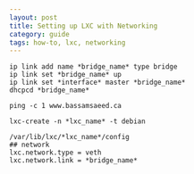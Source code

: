 ```yaml
---
layout: post
title: Setting up LXC with Networking
category: guide
tags: how-to, lxc, networking
---
```

    ip link add name *bridge_name* type bridge
    ip link set *bridge_name* up
    ip link set *interface* master *bridge_name*
    dhcpcd *bridge_name*

    ping -c 1 www.bassamsaeed.ca

    lxc-create -n *lxc_name* -t debian

    /var/lib/lxc/*lxc_name*/config
    ## network
    lxc.network.type = veth
    lxc.network.link = *bridge_name*
